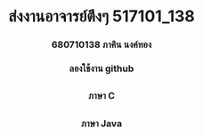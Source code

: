 <h1 align="center">ส่งงานอาจารย์ตึงๆ 517101_138</h1>

<h3 align="center">680710138 ภาคิน นงค์ทอง</h3>

<h3 align="center">ลองใช้งาน github</h4>

## <h3 align="center">ภาษา C</h3>

## <h3 align="center">ภาษา Java</h3>
